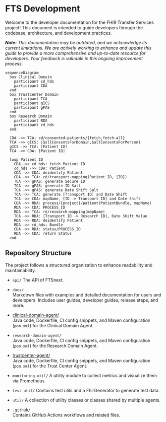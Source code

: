 # FTS Development

Welcome to the developer documentation for the FHIR Transfer Services project! This document is
intended to guide developers through the codebase, architecture, and development practices.

***Note:** This documentation may be outdated, and we acknowledge its current limitations. We are
actively working to enhance and update this guide to provide a more comprehensive and up-to-date
resource for developers. Your feedback is valuable in this ongoing improvement process.*

```mermaid
sequenceDiagram
  box Clinical Domain
    participant cd_hds
    participant CDA
  end
  box Trustcenter Domain
    participant TCA
    participant gICS
    participant gPAS
  end
  box Research Domain
    participant RDA
    participant rd_hds
  end

  CDA ->> TCA: cd/consented-patients/{fetch,fetch-all}
  TCA ->> gICS: {$allConsentsForDomain,$allConsentsForPerson}
  gICS ->> TCA: [Patient ID]
  TCA ->> CDA: [Patient ID]

  loop Patient ID
    CDA ->> cd_hds: fetch Patient ID
    cd_hds ->> CDA: Patient
    CDA ->> CDA: deidentify Patient
    CDA ->> TCA: cd/transport-mapping(Patient ID, [ID])
    TCA ->> gPAS: generate Secure ID
    TCA ->> gPAS: generate ID Salt
    TCA ->> gPAS: generate Date Shift Salt
    TCA ->> TCA: generate [Transport ID] and Date Shift
    TCA ->> CDA: mapName, [ID -> Transport ID] and Date Shift
    CDA ->> RDA: process/{project}/patient(PatientBundle, mapName)
    RDA ->> CDA: PROCESS_ID
    RDA ->> TCA: rd/research-mapping(mapName)
    TCA ->> RDA: [Transport ID -> Research ID], Date Shift Value
    RDA ->> RDA: deidentify Patient
    RDA ->> rd_hds: Bundle
    CDA ->> RDA: status/PROCESS_ID
    RDA ->> CDA: return Status
  end
```

## Repository Structure

The project follows a structured organization to enhance readability and maintainability.

- `api/`
  The API of FTSnext.

- `docs/`  
  Markdown files with examples and detailed documentation for users and developers. Includes user
  guides, developer guides, release steps, and more.

- [clinical-domain-agent/](clinical-domain-agent)  
  Java code, Dockerfile, CI config snippets, and Maven configuration (`pom.xml`) for the Clinical
  Domain Agent.

- `research-domain-agent/`  
  Java code, Dockerfile, CI config snippets, and Maven configuration (`pom.xml`) for the Research
  Domain Agent.

- [trustcenter-agent/](trustcenter-agent.md)  
  Java code, Dockerfile, CI config snippets, and Maven configuration (`pom.xml`) for the Trust
  Center Agent.

- `monitoring-util/`
  A utility module to collect metrics and visualize them via Prometheus.

- `test-util/`
  Contains test utils and a FhirGenerator to generate test data.

- `util/`
  A collection of utility classes or classes shared by multiple agents.

- `.github/`  
  Contains GitHub Actions workflows and related files.
